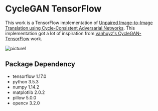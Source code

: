 # CycleGAN TensorFlow
This work is a TensorFlow implementation of [Unpaired Image-to-Image Translation using Cycle-Consistent Adversarial Networks](http://openaccess.thecvf.com/content_ICCV_2017/papers/Zhu_Unpaired_Image-To-Image_Translation_ICCV_2017_paper.pdf). This implementation got a lot of inspiration from [vanhuyz's CycleGAN-TensorFlow](https://github.com/vanhuyz/CycleGAN-TensorFlow) work. 

![picture1](https://user-images.githubusercontent.com/37034031/39223177-78d9c512-487b-11e8-8be0-1bf04570563c.png)  

## Package Dependency
- tensorflow 1.17.0
- python 3.5.3
- numpy 1.14.2
- matplotlib 2.0.2
- pillow 5.0.0
- opencv 3.2.0

